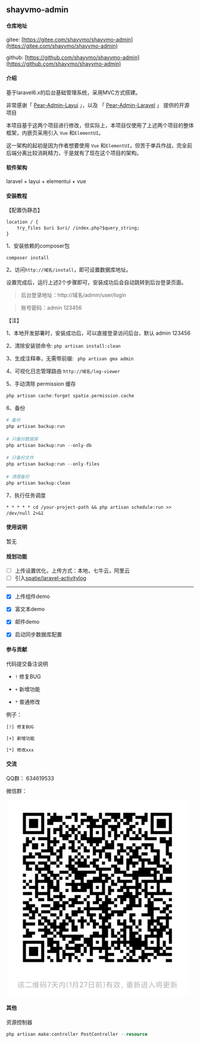 ## shayvmo-admin

#### 仓库地址

gitee: [https://gitee.com/shayvmo/shayvmo-admin](https://gitee.com/shayvmo/shayvmo-admin)

github: [https://github.com/shayvmo/shayvmo-admin](https://github.com/shayvmo/shayvmo-admin)

#### 介绍
基于laravel6.x的后台基础管理系统，采用MVC方式搭建。

非常感谢「 [Pear-Admin-Layui](https://gitee.com/pear-admin/Pear-Admin-Layui) 」，以及 「 [Pear-Admin-Laravel](https://gitee.com/pear-admin/Pear-Admin-Laravel) 」 提供的开源项目

本项目基于这两个项目进行修改，但实际上，本项目仅使用了上述两个项目的整体框架，内嵌页采用引入 `Vue` 和` ElementUI `。

这一架构的起初是因为作者想要使用 `Vue` 和` ElementUI `，但苦于单兵作战，完全前后端分离比较消耗精力，于是就有了现在这个项目的架构。


#### 软件架构
laravel + layui + elementui + vue


#### 安装教程

【配置伪静态】
```
location / {
    try_files $uri $uri/ /index.php?$query_string;
}
```

1、安装依赖的composer包
```shell script
composer install
```

2、访问` http://域名/install `，即可设置数据库地址。

设置完成后，运行上述2个步骤即可，安装成功后会自动跳转到后台登录页面。

> 后台登录地址：http://域名/admin/user/login

> 账号密码：admin 123456

【注】

1、本地开发部署时，安装成功后，可以直接登录访问后台，默认 admin 123456

2、清除安装锁命令: ` php artisan install:clean `

3、生成注释串，无需带前缀: ` php artisan gma admin`

4、可视化日志管理路由  `http://域名/log-viewer`

5、手动清除 permission 缓存

```php
php artisan cache:forget spatie.permission.cache
```

6、备份

```php
# 备份
php artisan backup:run

# 只备份数据库
php artisan backup:run --only-db

# 只备份文件
php artisan backup:run --only-files

# 清理备份
php artisan backup:clean
```

7、执行任务调度
```
* * * * * cd /your-project-path && php artisan schedule:run >> /dev/null 2>&1
```

#### 使用说明

暂无

#### 规划功能

- [ ] 上传设置优化，上传方式：本地，七牛云，阿里云
- [ ] 引入[spatie/laravel-activitylog](https://spatie.be/docs/laravel-activitylog/v4/introduction)

---

- [x] 上传组件demo
  
- [x] 富文本demo

- [x] 邮件demo

- [x] 启动同步数据库配置



#### 参与贡献

代码提交备注说明

- `!` 修复BUG

- `+` 新增功能

- `*` 普通修改

例子：

`[!] 修复BUG`

`[+] 新增功能`

`[*] 修改xxx`

#### 交流

QQ群： 634619533

微信群：

![qrcode.png](qrcode.png)


#### 其他

资源控制器
```php
php artisan make:controller PostController --resource
```
